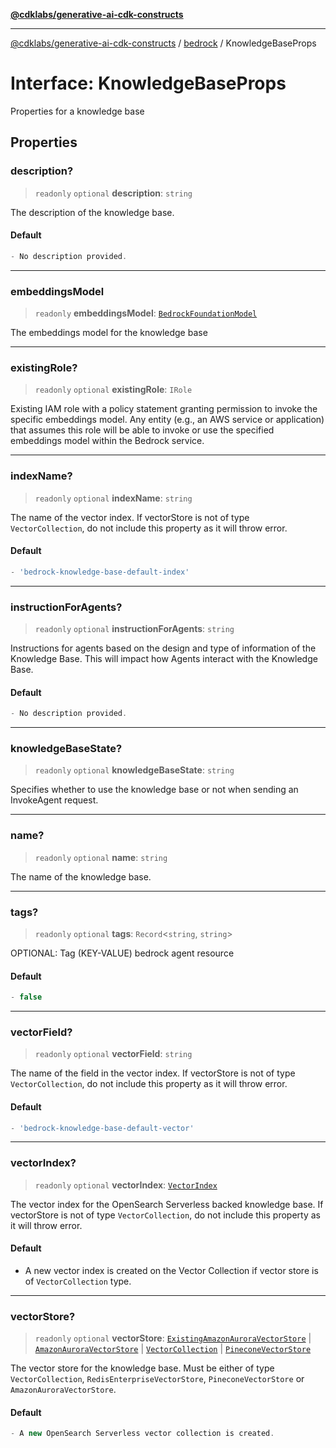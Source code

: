 [**@cdklabs/generative-ai-cdk-constructs**](../../../README.md)

***

[@cdklabs/generative-ai-cdk-constructs](../../../README.md) / [bedrock](../README.md) / KnowledgeBaseProps

# Interface: KnowledgeBaseProps

Properties for a knowledge base

## Properties

### description?

> `readonly` `optional` **description**: `string`

The description of the knowledge base.

#### Default

```ts
- No description provided.
```

***

### embeddingsModel

> `readonly` **embeddingsModel**: [`BedrockFoundationModel`](../classes/BedrockFoundationModel.md)

The embeddings model for the knowledge base

***

### existingRole?

> `readonly` `optional` **existingRole**: `IRole`

Existing IAM role with a policy statement
granting permission to invoke the specific embeddings model.
Any entity (e.g., an AWS service or application) that assumes
this role will be able to invoke or use the
specified embeddings model within the Bedrock service.

***

### indexName?

> `readonly` `optional` **indexName**: `string`

The name of the vector index.
If vectorStore is not of type `VectorCollection`,
do not include this property as it will throw error.

#### Default

```ts
- 'bedrock-knowledge-base-default-index'
```

***

### instructionForAgents?

> `readonly` `optional` **instructionForAgents**: `string`

Instructions for agents based on the design and type of information of the
Knowledge Base. This will impact how Agents interact with the Knowledge Base.

#### Default

```ts
- No description provided.
```

***

### knowledgeBaseState?

> `readonly` `optional` **knowledgeBaseState**: `string`

Specifies whether to use the knowledge base or not when sending an InvokeAgent request.

***

### name?

> `readonly` `optional` **name**: `string`

The name of the knowledge base.

***

### tags?

> `readonly` `optional` **tags**: `Record`\<`string`, `string`\>

OPTIONAL: Tag (KEY-VALUE) bedrock agent resource

#### Default

```ts
- false
```

***

### vectorField?

> `readonly` `optional` **vectorField**: `string`

The name of the field in the vector index.
If vectorStore is not of type `VectorCollection`,
do not include this property as it will throw error.

#### Default

```ts
- 'bedrock-knowledge-base-default-vector'
```

***

### vectorIndex?

> `readonly` `optional` **vectorIndex**: [`VectorIndex`](../../opensearch_vectorindex/classes/VectorIndex.md)

The vector index for the OpenSearch Serverless backed knowledge base.
If vectorStore is not of type `VectorCollection`, do not include
this property as it will throw error.

#### Default

- A new vector index is created on the Vector Collection
if vector store is of `VectorCollection` type.

***

### vectorStore?

> `readonly` `optional` **vectorStore**: [`ExistingAmazonAuroraVectorStore`](../../amazonaurora/classes/ExistingAmazonAuroraVectorStore.md) \| [`AmazonAuroraVectorStore`](../../amazonaurora/classes/AmazonAuroraVectorStore.md) \| [`VectorCollection`](../../opensearchserverless/classes/VectorCollection.md) \| [`PineconeVectorStore`](../../pinecone/classes/PineconeVectorStore.md)

The vector store for the knowledge base. Must be either of
type `VectorCollection`, `RedisEnterpriseVectorStore`,
`PineconeVectorStore` or `AmazonAuroraVectorStore`.

#### Default

```ts
- A new OpenSearch Serverless vector collection is created.
```
